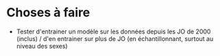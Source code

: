 # Choses à faire

- Tester d'entrainer un modèle sur les données depuis les JO de 2000 (inclus) / d'en entrainer sur plus de JO (en échantillonnant, surtout au niveau des sexes)